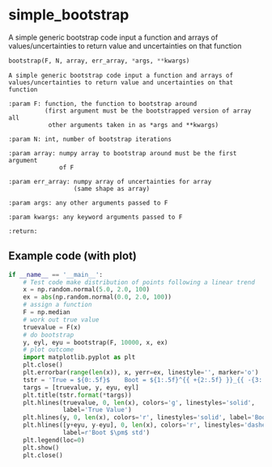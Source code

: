 # simple_bootstrap
A simple generic bootstrap code input a function and arrays of values/uncertainties to return value and uncertainties on that function

```python
bootstrap(F, N, array, err_array, *args, **kwargs)
```


    A simple generic bootstrap code input a function and arrays of 
    values/uncertainties to return value and uncertainties on that function

    :param F: function, the function to bootstrap around
              (first argument must be the bootstrapped version of array all
               other arguments taken in as *args and **kwargs)

    :param N: int, number of bootstrap iterations

    :param array: numpy array to bootstrap around must be the first argument
                  of F

    :param err_array: numpy array of uncertainties for array
                      (same shape as array)

    :param args: any other arguments passed to F

    :param kwargs: any keyword arguments passed to F

    :return:
    
## Example code (with plot)

```python
if __name__ == '__main__':
    # Test code make distribution of points following a linear trend
    x = np.random.normal(5.0, 2.0, 100)
    ex = abs(np.random.normal(0.0, 2.0, 100))
    # assign a function
    F = np.median
    # work out true value
    truevalue = F(x)
    # do bootstrap
    y, eyl, eyu = bootstrap(F, 10000, x, ex)
    # plot outcome
    import matplotlib.pyplot as plt
    plt.close()
    plt.errorbar(range(len(x)), x, yerr=ex, linestyle='', marker='o')
    tstr = 'True = ${0:.5f}$    Boot = ${1:.5f}^{{ +{2:.5f} }}_{{ -{3:.5f} }}$'
    targs = [truevalue, y, eyu, eyl]
    plt.title(tstr.format(*targs))
    plt.hlines(truevalue, 0, len(x), colors='g', linestyles='solid',
               label='True Value')
    plt.hlines(y, 0, len(x), colors='r', linestyles='solid', label='Boot value')
    plt.hlines([y+eyu, y-eyu], 0, len(x), colors='r', linestyles='dashed',
               label=r'Boot $\pm$ std')
    plt.legend(loc=0)
    plt.show()
    plt.close()
```
